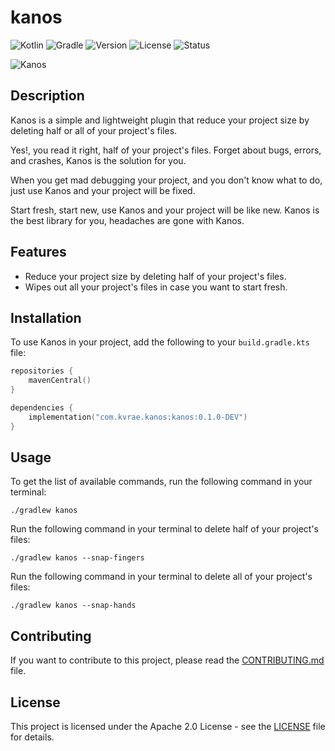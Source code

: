 # kanos
![Kotlin](https://img.shields.io/badge/Kotlin-1.9.23-purple?style=flat&logo=kotlin)
![Gradle](https://img.shields.io/badge/Gradle-7.1.1-cyan?style=flat&logo=gradle)
![Version](https://img.shields.io/badge/Version-0.1.0-blue?style=flat)
![License](https://img.shields.io/badge/License-Apache%202.0-red?style=flat)
![Status](https://img.shields.io/badge/Status-Development-green?style=flat) 

![Kanos](https://github.com/user-attachments/assets/9affdd79-79c4-4e1d-b6d6-f5098bb2c19e)

## Description

Kanos is a simple and lightweight plugin that reduce your project size by deleting half or all of your project's files.

Yes!, you read it right, half of your project's files.
Forget about bugs, errors, and crashes, Kanos is the solution for you.

When you get mad debugging your project, and you don't know what to do, just use Kanos and your project will be fixed.

Start fresh, start new, use Kanos and your project will be like new.
Kanos is the best library for you, headaches are gone with Kanos.

## Features

- Reduce your project size by deleting half of your project's files.
- Wipes out all your project's files in case you want to start fresh.

## Installation
To use Kanos in your project, add the following to your `build.gradle.kts` file:

```kotlin
repositories {
    mavenCentral()
}

dependencies {
    implementation("com.kvrae.kanos:kanos:0.1.0-DEV")
}
```

## Usage
To get the list of available commands, run the following command in your terminal:

```shell
./gradlew kanos
```

Run the following command in your terminal to delete half of your project's files:

```shell
./gradlew kanos --snap-fingers
```

Run the following command in your terminal to delete all of your project's files:

```shell
./gradlew kanos --snap-hands
```

## Contributing
If you want to contribute to this project, please read the [CONTRIBUTING.md](CONTRIBUTING.md) file.

## License
This project is licensed under the Apache 2.0 License - see the [LICENSE](LICENSE) file for details.




